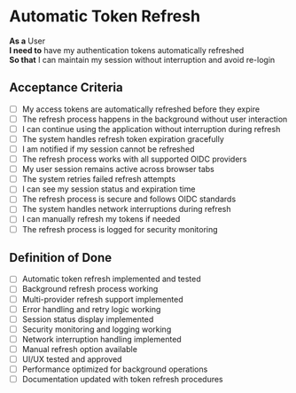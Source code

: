 # Automatic Token Refresh

**As a** User  
**I need to** have my authentication tokens automatically refreshed  
**So that** I can maintain my session without interruption and avoid re-login

## Acceptance Criteria
- [ ] My access tokens are automatically refreshed before they expire
- [ ] The refresh process happens in the background without user interaction
- [ ] I can continue using the application without interruption during refresh
- [ ] The system handles refresh token expiration gracefully
- [ ] I am notified if my session cannot be refreshed
- [ ] The refresh process works with all supported OIDC providers
- [ ] My user session remains active across browser tabs
- [ ] The system retries failed refresh attempts
- [ ] I can see my session status and expiration time
- [ ] The refresh process is secure and follows OIDC standards
- [ ] The system handles network interruptions during refresh
- [ ] I can manually refresh my tokens if needed
- [ ] The refresh process is logged for security monitoring

## Definition of Done
- [ ] Automatic token refresh implemented and tested
- [ ] Background refresh process working
- [ ] Multi-provider refresh support implemented
- [ ] Error handling and retry logic working
- [ ] Session status display implemented
- [ ] Security monitoring and logging working
- [ ] Network interruption handling implemented
- [ ] Manual refresh option available
- [ ] UI/UX tested and approved
- [ ] Performance optimized for background operations
- [ ] Documentation updated with token refresh procedures
